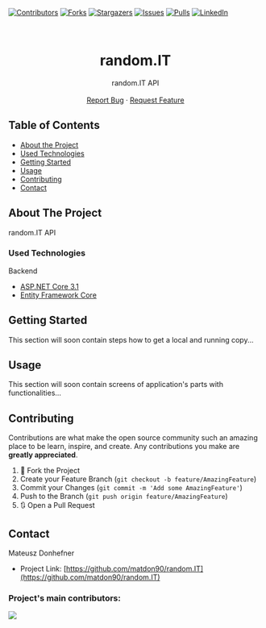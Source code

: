 ﻿[![Contributors][contributors-shield]][contributors-url]
[![Forks][forks-shield]][forks-url]
[![Stargazers][stars-shield]][stars-url]
[![Issues][issues-shield]][issues-url]
[![Pulls][pulls-shield]][pulls-url]
[![LinkedIn][linkedin-shield]][linkedin-url]

<!-- PROJECT LOGO -->
<br />
<p align="center">

  <h1 align="center">random.IT</h1>

  <p align="center">
    random.IT API
    <br />
    <br />
    <a href="https://github.com/matdon90/random.IT/issues">Report Bug</a>
    ·
    <a href="https://github.com/matdon90/random.IT/issues">Request Feature</a>
  </p>
</p>

<!-- TABLE OF CONTENTS -->
## Table of Contents

* [About the Project](#about-the-project)
* [Used Technologies](#used-technologies)
* [Getting Started](#getting-started)
* [Usage](#usage)
* [Contributing](#contributing)
* [Contact](#contact)



<!-- ABOUT THE PROJECT -->
## About The Project

random.IT API 
<!-- USED TECHNOLOGIES -->
### Used Technologies

Backend
* [ASP.NET Core 3.1](https://docs.microsoft.com/pl-pl/aspnet/core/?view=aspnetcore-3.1)
* [Entity Framework Core](https://docs.microsoft.com/en-US/ef/core/)

<!-- GETTING STARTED -->
## Getting Started

This section will soon contain steps how to get a local and running copy...

<!-- USAGE EXAMPLES -->
## Usage

This section will soon contain screens of application's parts with functionalities...

<!-- CONTRIBUTING -->
## Contributing

Contributions are what make the open source community such an amazing place to be learn, inspire, and create. Any contributions you make are **greatly appreciated**.

1. 🍴 Fork the Project
2. Create your Feature Branch (`git checkout -b feature/AmazingFeature`)
3. Commit your Changes (`git commit -m 'Add some AmazingFeature'`)
4. Push to the Branch (`git push origin feature/AmazingFeature`)
5. 🔃 Open a Pull Request


<!-- CONTACT -->
## Contact

Mateusz Donhefner

* Project Link: [https://github.com/matdon90/random.IT](https://github.com/matdon90/random.IT)

### Project's main contributors:

<a href="https://github.com/matdon90/random.IT/graphs/contributors">
  <img src="https://contributors-img.web.app/image?repo=matdon90/random.IT" />
</a>

<!-- Made with [contributors-img](https://contributors-img.web.app). -->

<!-- MARKDOWN LINKS & IMAGES -->
<!-- https://www.markdownguide.org/basic-syntax/#reference-style-links -->
[contributors-shield]: https://img.shields.io/github/contributors/matdon90/random.IT.svg?style=flat-square
[contributors-url]: https://github.com/matdon90/random.IT/graphs/contributors
[forks-shield]: https://img.shields.io/github/forks/matdon90/random.IT.svg?style=flat-square
[forks-url]: https://github.com/matdon90/random.IT/network/members
[stars-shield]: https://img.shields.io/github/stars/matdon90/random.IT.svg?style=flat-square
[stars-url]: https://github.com/matdon90/random.IT/stargazers
[issues-shield]: https://img.shields.io/github/issues/matdon90/random.IT.svg?style=flat-square
[issues-url]: https://github.com/matdon90/random.IT/issues
[pulls-shield]: https://img.shields.io/github/issues-pr/matdon90/random.IT.svg?style=flat-square
[pulls-url]: https://github.com/matdon90/random.IT/pulls
[linkedin-shield]: https://img.shields.io/badge/-LinkedIn-black.svg?style=flat-square&logo=linkedin&colorB=555
[linkedin-url]: https://www.linkedin.com/in/mateusz-donhefner/
